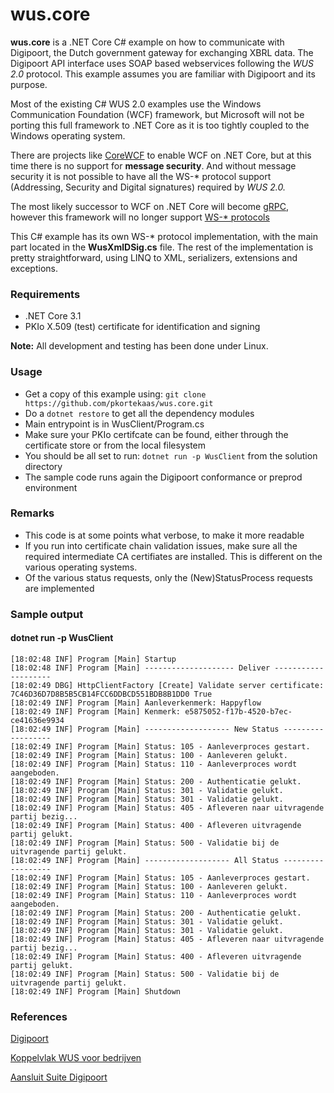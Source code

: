 # wus.core

**wus.core** is a .NET Core C# example on how to communicate with Digipoort, the Dutch government gateway for exchanging XBRL data. The Digipoort API interface uses SOAP based webservices following the *WUS 2.0* protocol. This example assumes you are familiar with Digipoort and its purpose.

Most of the existing C# WUS 2.0 examples use the Windows Communication Foundation (WCF) framework, but Microsoft will not be porting this full framework to .NET Core as it is too tightly coupled to the Windows operating system.

There are projects like [CoreWCF](https://github.com/CoreWCF/CoreWCF) to enable WCF on .NET Core, but at this time there is no support for **message security**. And without message security it is not possible to have all the WS-* protocol support (Addressing, Security and Digital signatures) required by *WUS 2.0.*

The most likely successor to WCF on .NET Core will become [gRPC](https://grpc.io/), however this framework will no longer support [WS-* protocols](https://docs.microsoft.com/en-us/dotnet/architecture/grpc-for-wcf-developers/ws-protocols)

This C# example has its own WS-* protocol implementation, with the main part located in the **WusXmlDSig.cs** file. The rest of the implementation is pretty straightforward, using LINQ to XML, serializers, extensions and exceptions.

### Requirements
- .NET Core 3.1
- PKIo X.509 (test) certificate for identification and signing

**Note:** All development and testing has been done under Linux.

### Usage
- Get a copy of this example using: `git clone https://github.com/pkortekaas/wus.core.git`
- Do a `dotnet restore` to get all the dependency modules
- Main entrypoint is in WusClient/Program.cs
- Make sure your PKIo certifcate can be found, either through the certificate store or from the local filesystem
- You should be all set to run: `dotnet run -p WusClient` from the solution directory
- The sample code runs again the Digipoort conformance or preprod environment

### Remarks
- This code is at some points what verbose, to make it more readable
- If you run into certificate chain validation issues, make sure all the required intermediate CA certifiates are installed. This is different on the various operating systems.
- Of the various status requests, only the (New)StatusProcess requests are implemented

### Sample output
#### dotnet run -p WusClient
```
[18:02:48 INF] Program [Main] Startup
[18:02:48 INF] Program [Main] -------------------- Deliver --------------------
[18:02:49 DBG] HttpClientFactory [Create] Validate server certificate: 7C46D36D7D8B5B5CB14FCC6DDBCD551BDB8B1DD0 True
[18:02:49 INF] Program [Main] Aanleverkenmerk: Happyflow
[18:02:49 INF] Program [Main] Kenmerk: e5875052-f17b-4520-b7ec-ce41636e9934
[18:02:49 INF] Program [Main] ------------------- New Status ------------------
[18:02:49 INF] Program [Main] Status: 105 - Aanleverproces gestart.
[18:02:49 INF] Program [Main] Status: 100 - Aanleveren gelukt.
[18:02:49 INF] Program [Main] Status: 110 - Aanleverproces wordt aangeboden.
[18:02:49 INF] Program [Main] Status: 200 - Authenticatie gelukt.
[18:02:49 INF] Program [Main] Status: 301 - Validatie gelukt.
[18:02:49 INF] Program [Main] Status: 301 - Validatie gelukt.
[18:02:49 INF] Program [Main] Status: 405 - Afleveren naar uitvragende partij bezig...
[18:02:49 INF] Program [Main] Status: 400 - Afleveren uitvragende partij gelukt.
[18:02:49 INF] Program [Main] Status: 500 - Validatie bij de uitvragende partij gelukt.
[18:02:49 INF] Program [Main] ------------------- All Status ------------------
[18:02:49 INF] Program [Main] Status: 105 - Aanleverproces gestart.
[18:02:49 INF] Program [Main] Status: 100 - Aanleveren gelukt.
[18:02:49 INF] Program [Main] Status: 110 - Aanleverproces wordt aangeboden.
[18:02:49 INF] Program [Main] Status: 200 - Authenticatie gelukt.
[18:02:49 INF] Program [Main] Status: 301 - Validatie gelukt.
[18:02:49 INF] Program [Main] Status: 301 - Validatie gelukt.
[18:02:49 INF] Program [Main] Status: 405 - Afleveren naar uitvragende partij bezig...
[18:02:49 INF] Program [Main] Status: 400 - Afleveren uitvragende partij gelukt.
[18:02:49 INF] Program [Main] Status: 500 - Validatie bij de uitvragende partij gelukt.
[18:02:49 INF] Program [Main] Shutdown
```
### References
[Digipoort](https://www.logius.nl/diensten/digipoort)

[Koppelvlak WUS voor bedrijven](https://www.logius.nl/diensten/digipoort/koppelvlakken/wus-voor-bedrijven)

[Aansluit Suite Digipoort](https://aansluiten.procesinfrastructuur.nl/)
